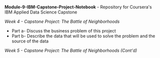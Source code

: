 **Module-9-IBM-Capstone-Project-Notebook** - Repository for Coursera's IBM Applied Data Science Capstone

*Week 4 - Capstone Project: The Battle of Neighborhoods*
* Part a- Discuss the business problem of this project
* Part b- Describe the data that will be used to solve the problem and the source of the data

*Week 5 - Capstone Project: The Battle of Neighborhoods (Cont'd)*

 
